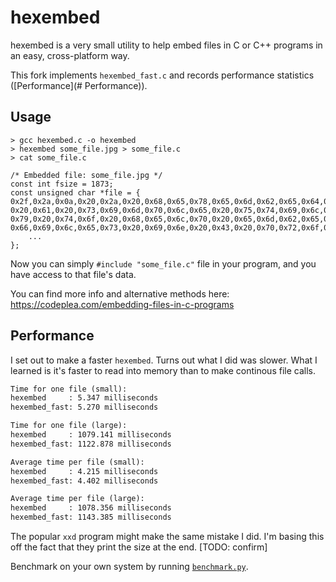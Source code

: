 # hexembed

hexembed is a very small utility to help embed files in C or C++ programs in an easy, cross-platform way.

This fork implements `hexembed_fast.c` and records performance statistics ([Performance](# Performance)).

## Usage

```
> gcc hexembed.c -o hexembed
> hexembed some_file.jpg > some_file.c
> cat some_file.c

/* Embedded file: some_file.jpg */
const int fsize = 1873;
const unsigned char *file = {
0x2f,0x2a,0x0a,0x20,0x2a,0x20,0x68,0x65,0x78,0x65,0x6d,0x62,0x65,0x64,0x20,0x2d,
0x20,0x61,0x20,0x73,0x69,0x6d,0x70,0x6c,0x65,0x20,0x75,0x74,0x69,0x6c,0x69,0x74,
0x79,0x20,0x74,0x6f,0x20,0x68,0x65,0x6c,0x70,0x20,0x65,0x6d,0x62,0x65,0x64,0x20,
0x66,0x69,0x6c,0x65,0x73,0x20,0x69,0x6e,0x20,0x43,0x20,0x70,0x72,0x6f,0x67,0x72,
    ...
};
```

Now you can simply `#include "some_file.c"` file in your program, and you have access to that file's data.


You can find more info and alternative methods here: https://codeplea.com/embedding-files-in-c-programs

## Performance

I set out to make a faster `hexembed`. Turns out what I did was slower. What I learned is it's 
faster to read into memory than to make continous file calls. 

```txt
Time for one file (small):
hexembed     : 5.347 milliseconds
hexembed_fast: 5.270 milliseconds

Time for one file (large):
hexembed     : 1079.141 milliseconds
hexembed_fast: 1122.878 milliseconds

Average time per file (small):
hexembed     : 4.215 milliseconds
hexembed_fast: 4.402 milliseconds

Average time per file (large):
hexembed     : 1078.356 milliseconds
hexembed_fast: 1143.385 milliseconds
```

The popular `xxd` program might make the same mistake I did. I'm basing this off the fact 
that they print the size at the end. [TODO: confirm]

Benchmark on your own system by running [`benchmark.py`](benchmark.py).
